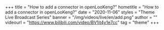+++
    title = "How to add a connector in openLooKeng?"
    hometitle = "How to add a connector in openLooKeng?"
    date = "2020-11-06"
    styles = "Theme Live Broadcast Series"
    banner = "/img/videos/live/en/add.png"
    author = ""
    videourl = "https://www.bilibili.com/video/BV1it4y1e7cc" 
    tag = "theme"
+++